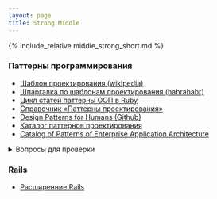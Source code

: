 ```yaml
---
layout: page
title: Strong Middle
---
```


{% include_relative middle_strong_short.md %}

### Паттерны программирования

  * [Шаблон проектирования (wikipedia)](https://ru.wikipedia.org/wiki/%D0%A8%D0%B0%D0%B1%D0%BB%D0%BE%D0%BD_%D0%BF%D1%80%D0%BE%D0%B5%D0%BA%D1%82%D0%B8%D1%80%D0%BE%D0%B2%D0%B0%D0%BD%D0%B8%D1%8F)
  * [Шпаргалка по шаблонам проектирования (habrahabr)](https://habrahabr.ru/post/210288/)
  * [Цикл статей паттерны ООП в Ruby](https://medium.com/@kopilov.vlad/%D1%86%D0%B8%D0%BA%D0%BB-%D1%81%D1%82%D0%B0%D1%82%D0%B5%D0%B9-%D0%BF%D0%B0%D1%82%D1%82%D0%B5%D1%80%D0%BD%D1%8B-%D0%BE%D0%BE%D0%BF-%D0%B2-ruby-46666b260303)
  * [Справочник «Паттерны проектирования»](http://design-pattern.ru/)
  * [Design Patterns for Humans (Github)](https://github.com/kamranahmedse/design-patterns-for-humans)
  * [Каталог паттернов проектирования](https://refactoring.guru/ru/design-patterns/catalog)
  * [Catalog of Patterns of Enterprise Application Architecture](https://martinfowler.com/eaaCatalog/)
  
<details><summary markdown='span'>Вопросы для проверки</summary>

  - [ ] Порождающие шаблоны проектирования
  - [ ] Структурные шаблоны проектирования
  - [ ] Поведенческие шаблоны проектирования

</details>

### Rails

  * [Расширенние Rails](https://guides.rubyonrails.org/active_support_core_extensions.html)
